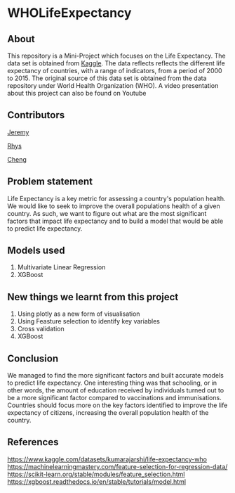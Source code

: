 # WHOLifeExpectancy

## About
This repository is a Mini-Project which focuses on the Life Expectancy. 
The data set is obtained from [Kaggle](https://www.kaggle.com/datasets/kumarajarshi/life-expectancy-who).
The data reflects reflects the different life expectancy of countries, with a range of indicators, from a period of 2000 to 2015.
The original source of this data set is obtained from the data repository under World Health Organization (WHO). 
A video presentation about this project can also be found on Youtube

## Contributors
[Jeremy](https://github.com/iiJoe)

[Rhys](https://github.com/Restia-Ashdoll)

[Cheng](https://github.com/Worsl)

## Problem statement
Life Expectancy is a key metric for assessing a country's population health.
We would like to seek to improve the overall populations health of a given country. 
As such, we want to figure out what are the most significant factors that impact life expectancy and to build a model that would be able to predict life expectancy. 

## Models used 
1. Multivariate Linear Regression
2. XGBoost

## New things we learnt from this project
1. Using plotly as a new form of visualisation
2. Using Feasture selection to identify key variables
3. Cross validation
4. XGBoost

## Conclusion
We managed to find the more significant factors and built accurate models to predict life expectancy.
One interesting thing was that schooling, or in other words, the amount of education received by individuals turned out to be a more significant factor compared to vaccinations and immunisations.
Countries should focus more on the key factors identified to improve the life expectancy of citizens, increasing the overall population health of the country.

## References
https://www.kaggle.com/datasets/kumarajarshi/life-expectancy-who
https://machinelearningmastery.com/feature-selection-for-regression-data/
https://scikit-learn.org/stable/modules/feature_selection.html
https://xgboost.readthedocs.io/en/stable/tutorials/model.html
